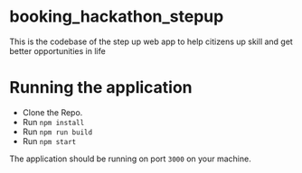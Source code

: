 # booking_hackathon_stepup

This is the codebase of the step up web app to help citizens up skill and get better opportunities in  life

# Running the application
- Clone the Repo.
- Run `npm install`
- Run `npm run build`
- Run `npm start`

The application should be running on port `3000` on your machine.